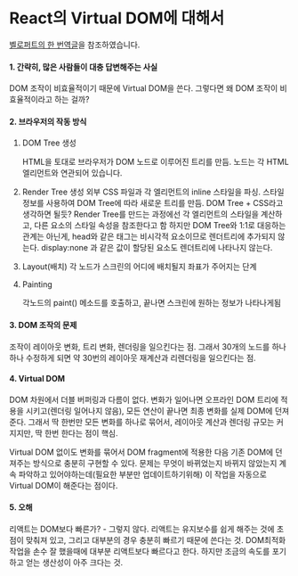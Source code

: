 # React의 Virtual DOM에 대해서

[벨로퍼트의 한 번역글](<https://velopert.com/3236>)을 참조하였습니다.

#### 1. 간략히, 많은 사람들이 대충 답변해주는 사실

DOM 조작이 비효율적이기 때문에 Virtual DOM을 쓴다. 
그렇다면 왜 DOM 조작이 비효율적이라고 하는 걸까?

#### 2. 브라우저의 작동 방식

 1. DOM Tree 생성 

    HTML을 토대로 브라우저가 DOM 노드로 이루어진 트리를 만듬. 노드는 각 HTML 엘리먼트와 연관되어 있습니다.

 2. Render Tree 생성
    외부 CSS 파일과 각 엘리먼트의 inline 스타일을 파싱. 스타일 정보를 사용하여 DOM Tree에 따라 새로운 트리를 만듬. DOM Tree + CSS라고 생각하면 될듯?
    Render Tree를 만드는 과정에선 각 엘리먼트의 스타일을 계산하고, 다른 요소의 스타일 속성을 참조한다고 함
    하지만 DOM Tree와 1:1로 대응하는 관계는 아닌게, head와 같은 태그는 비시각적 요소이므로 렌더트리에 추가되지 않는다. display:none 과 같은 값이 할당된 요소도 렌더트리에 나타나지 않는다.

 3. Layout(배치)
    각 노드가 스크린의 어디에 배치될지 좌표가 주어지는 단계

 4. Painting

    각노드의 paint() 메소드를 호출하고, 끝나면 스크린에 원하는 정보가 나타나게됨

#### 3. DOM 조작의 문제

조작이 레이아웃 변화, 트리 변화, 렌더링을 일으킨다는 점. 그래서 30개의 노드를 하나 하나 수정하게 되면 약 30번의 레이아웃 재계산과 리렌더링을 일으킨다는 점.

#### 4. Virtual DOM

DOM 차원에서 더블 버퍼링과 다름이 없다. 변화가 일어나면 오프라인 DOM 트리에 적용을 시키고(렌더링 일어나지 않음), 모든 연산이 끝나면 최종 변화를 실제 DOM에 던져준다. 그래서 딱 한번만 모든 변화를 하나로 묶어서, 레이아웃 계산과 렌더링 규모는 커지지만, 딱 한번 한다는 점이 핵심.

Virtual DOM 없이도 변화를 묶어서 DOM fragment에 적용한 다음 기존 DOM에 던져주는 방식으로 충분히 구현할 수 있다. 문제는 무엇이 바뀌었는지 바뀌지 않았는지 계속 파악하고 있어야하는데(필요한 부분만 업데이트하기위해) 이 작업을 자동으로 Virtual DOM이 해준다는 점이다.

#### 5. 오해

리액트는 DOM보다 빠른가? - 그렇지 않다. 리액트는 유지보수를 쉽게 해주는 것에 초점이 맞춰져 있고, 그리고 대부분의 경우 충분히 빠르기 때문에 쓴다는 것. DOM최적화 작업을 손수 잘 했을때에 대부분 리액트보다 빠르다고 한다. 하지만 조금의 속도를 포기하고 얻는 생산성이 아주 크다는 것.


